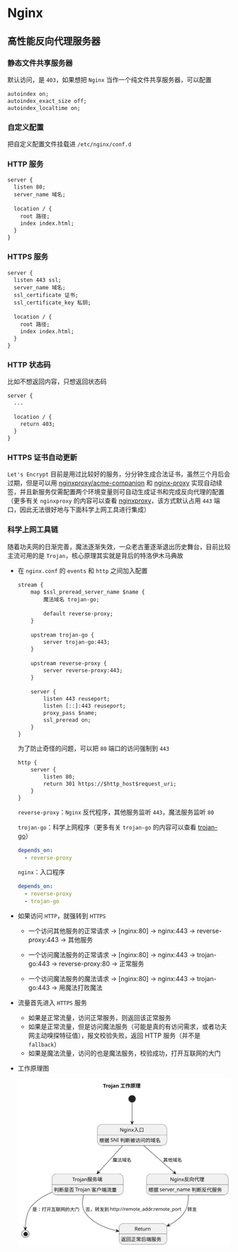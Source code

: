 # Nginx

## 高性能反向代理服务器

### 静态文件共享服务器

默认访问，是 `403`，如果想把 `Nginx` 当作一个纯文件共享服务器，可以配置

```
autoindex on;
autoindex_exact_size off;
autoindex_localtime on;
```

### 自定义配置

把自定义配置文件挂载进 `/etc/nginx/conf.d`

### HTTP 服务

```
server {
  listen 80;
  server_name 域名;

  location / {
    root 路径;
    index index.html;
  }
}
```

### HTTPS 服务

```
server {
  listen 443 ssl;
  server_name 域名;
  ssl_certificate 证书;
  ssl_certificate_key 私钥;

  location / {
    root 路径;
    index index.html;
  }
}
```

### HTTP 状态码

比如不想返回内容，只想返回状态码

```
server {
  ...

  location / {
    return 403;
  }
}
```

### HTTPS 证书自动更新

`Let's Encrypt` 目前是用过比较好的服务，分分钟生成合法证书，虽然三个月后会过期，但是可以用 [nginxproxy/acme-companion](https://github.com/nginx-proxy/acme-companion) 和 [nginx-proxy](https://github.com/nginx-proxy/nginx-proxy) 实现自动续签，并且新服务仅需配置两个环境变量则可自动生成证书和完成反向代理的配置（更多有关 `nginxproxy` 的内容可以查看 [nginxproxy](../../nginxproxy)，该方式默认占用 `443` 端口，因此无法很好地与下面科学上网工具进行集成）

### 科学上网工具链

随着功夫网的日渐完善，魔法逐渐失效，一众老古董逐渐退出历史舞台，目前比较主流可用的是 `Trojan`，核心原理其实就是背后的特洛伊木马典故

- 在 `nginx.conf` 的 `events` 和 `http` 之间加入配置

  ```
  stream {
      map $ssl_preread_server_name $name {
          魔法域名 trojan-go;

          default reverse-proxy;
      }

      upstream trojan-go {
          server trojan-go:443;
      }

      upstream reverse-proxy {
          server reverse-proxy:443;
      }

      server {
          listen 443 reuseport;
          listen [::]:443 reuseport;
          proxy_pass $name;
          ssl_preread on;
      }
  }
  ```

  为了防止奇怪的问题，可以把 `80` 端口的访问强制到 `443`

  ```
  http {
      server {
          listen 80;
          return 301 https://$http_host$request_uri;
      }
  }
  ```

  `reverse-proxy`：`Nginx` 反代程序，其他服务监听 `443`，魔法服务监听 `80`

  `trojan-go`：科学上网程序（更多有关 `trojan-go` 的内容可以查看 [trojan-go](../../teddysun/trojan-go)）

  ```yml
  depends_on:
    - reverse-proxy
  ```

  `nginx`：入口程序

  ```yml
  depends_on:
    - reverse-proxy
    - trojan-go
  ```

- 如果访问 `HTTP`，就强转到 `HTTPS`

  - 一个访问其他服务的正常请求 -> [nginx:80] -> nginx:443 -> reverse-proxy:443 -> 其他服务

  - 一个访问魔法服务的正常请求 -> [nginx:80] -> nginx:443 -> trojan-go:443 -> reverse-proxy:80 -> 正常服务

  - 一个访问魔法服务的魔法请求 -> [nginx:80] -> nginx:443 -> trojan-go:443 -> 用魔法打败魔法

- 流量首先进入 `HTTPS` 服务

  - 如果是正常流量，访问正常服务，则返回该正常服务
  - 如果是正常流量，但是访问魔法服务（可能是真的有访问需求，或者功夫网主动嗅探特征值），报文校验失败，返回 HTTP 服务（并不是 `fallback`）
  - 如果是魔法流量，访问的也是魔法服务，校验成功，打开互联网的大门

- 工作原理图

  ![fuck-the-wall.svg](assets/img/fuck-the-wall.svg)
